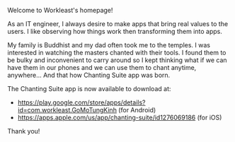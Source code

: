 Welcome to Workleast's homepage!

As an IT engineer, I always desire to make apps that bring real values to the users. I like observing how things work then transforming them into apps.

My family is Buddhist and my dad often took me to the temples. I was interested in watching the masters chanted with their tools. I found them to be bulky and inconvenient to carry around so I kept thinking what if we can have them in our phones and we can use them to chant anytime, anywhere... And that how Chanting Suite app was born.

The Chanting Suite app is now available to download at:

- https://play.google.com/store/apps/details?id=com.workleast.GoMoTungKinh (for Android)
- https://apps.apple.com/us/app/chanting-suite/id1276069186 (for iOS)

Thank you!
